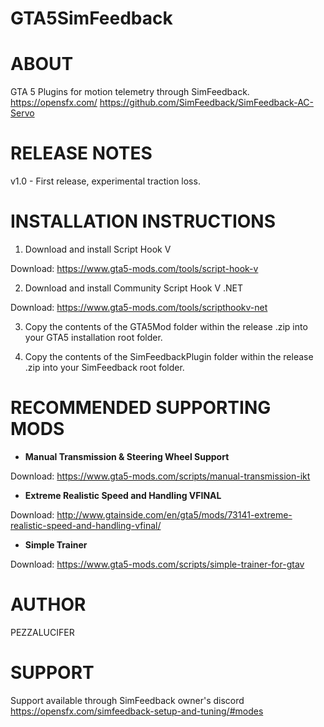# GTA5SimFeedback


ABOUT
=====
GTA 5 Plugins for motion telemetry through SimFeedback.
https://opensfx.com/
https://github.com/SimFeedback/SimFeedback-AC-Servo


RELEASE NOTES
=============
v1.0 - First release, experimental traction loss.

INSTALLATION INSTRUCTIONS 
=========================

1. Download and install Script Hook V

Download: https://www.gta5-mods.com/tools/script-hook-v

2. Download and install Community Script Hook V .NET

Download: https://www.gta5-mods.com/tools/scripthookv-net<br>

3. Copy the contents of the GTA5Mod folder within the release .zip into your GTA5 installation root folder.

4. Copy the contents of the SimFeedbackPlugin folder within the release .zip into your SimFeedback root folder.

RECOMMENDED SUPPORTING MODS
===========================

- <b>Manual Transmission & Steering Wheel Support</b>

Download: https://www.gta5-mods.com/scripts/manual-transmission-ikt

- <b>Extreme Realistic Speed and Handling VFINAL</b>

Download: http://www.gtainside.com/en/gta5/mods/73141-extreme-realistic-speed-and-handling-vfinal/

- <b>Simple Trainer</b>

Download: https://www.gta5-mods.com/scripts/simple-trainer-for-gtav

AUTHOR
======

PEZZALUCIFER


SUPPORT
=======

Support available through SimFeedback owner's discord
https://opensfx.com/simfeedback-setup-and-tuning/#modes
